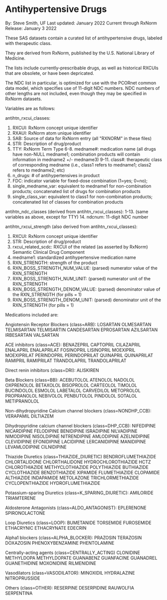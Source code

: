# Antihypertensive Drugs

By: Steve Smith, UF
Last updated:  January 2022
Current through RxNorm Release: January 3 2022

These SAS datasets contain a curated list of antihypertensive drugs, labeled with therapeutic class. 

They are derived from RxNorm, published by the U.S. National Library of Medicine.

The lists include currently-prescribable drugs, as well as historical RXCUIs that are obsolete, or have been depricated.

The NDC list in particular, is optimized for use with the PCORnet common data model, which specifies use of 11-digit NDC numbers. NDC numbers of other lengths are not included, even though they may be specified in RxNorm datasets.


Variables are as follows:

antihtn_rxcui_classes:
1. RXCUI: RxNorm concept unique identifier
2. RXAUI: RxNorm atom unique identifier
3. SAB: Source of data for RxNorm entry (all "RXNORM" in these files)
4. STR:  Description of drug/product
5. TTY:  RxNorm Term Type
6-8. medname#:  medication name (all drugs have non-NULL medname1; combination products will contain information in medname2 +/- medname3)
9-11. class#: therapeutic class of corresponding medname (i.e., class1 refers to medname1; class2 refers to medname2; etc)
12. n_drugs: # of antihypertensives in product
13. FDC:  indicator variable for fixed-dose combination (1=yes; 0=no);
14. single_medname_var:  equivalent to medname1 for non-combination products; concatenated list of drugs for combination products
15. single_class_var: equivalent to class1 for non-combination products; concatenated list of classes for combination products

antihtn_ndc_classes (derived from antihtn_rxcui_classes):
1-13. (same variables as above, except for TTY)
14. ndcnum:  11-digit NDC number  

antihtn_rxcui_strength (also derived from antihtn_rxcui_classes):
1. RXCUI: RxNorm concept unique identifier
2. STR:  Description of drug/product
3. rxcui_related_scdc: RXCUI of the related (as asserted by RxNorm) Semantic Clinical Drug Component 
4. medname1:  standardized antihypertensive medication name
5. RXN_STRENGTH:  strength of the product
6. RXN_BOSS_STRENGTH_NUM_VALUE:  (parsed) numerator value of the RXN_STRENGTH
7. RXN_BOSS_STRENGTH_NUM_UNIT: (parsed) numerator unit of the RXN_STRENGTH
8. RXN_BOSS_STRENGTH_DENOM_VALUE: (parsed) denominator value of the RXN_STRENGTH (for pills = 1)
9. RXN_BOSS_STRENGTH_DENOM_UNIT: (parsed) denominator unit of the RXN_STRENGTH (for pills = 1)


Medications included are:

Angiotensin Receptor Blockers (class=ARB):
LOSARTAN
OLMESARTAN
TELMISARTAN
TELMISARTIN
CANDESARTAN
EPROSARTAN
AZILSARTAN
IRBESARTAN
VALSARTAN

ACE inhibitors (class=ACE):
BENAZEPRIL
CAPTOPRIL
CILAZAPRIL
ENALAPRIL
ENALAPRILAT
FOSINOPRIL
LISINOPRIL
MOEXIPRIL
MOEXIPRILAT
PERINDOPRIL
PERINDOPRILAT
QUINAPRIL
QUINAPRILAT
RAMIPRIL
RAMIPRILAT
TRANDOLAPRIL
TRANDOLAPRILAT

Direct renin inhibitors (class=DRI):
ALISKIREN

Beta Blockers (class=BB):
ACEBUTOLOL
ATENOLOL
NADOLOL
OXPRENOLOL
BETAXOLOL
BISOPROLOL
CARTEOLOL
TIMOLOL
BUCINDOLOL
ESMOLOL
LABETALOL
CARVEDILOL
METOPROLOL
PROPRANOLOL
NEBIVOLOL
PENBUTOLOL
PINDOLOL
SOTALOL
METIPRANOLOL

Non-dihydropyridine Calcium channel blockers (class=NONDHP_CCB):
VERAPAMIL
DILTIAZEM

Dihydropyridine calcium channel blockers (class=DHP_CCB):
NIFEDIPINE
NICARDIPINE
FELODIPINE
BENIDIPINE
ISRADIPINE
NILVADIPINE
NIMODIPINE
NISOLDIPINE
NITRENDIPINE
AMLODIPINE
AZELNIDIPINE
CLEVIDIPINE
EFONIDIPINE
LACIDIPINE
LERCANIDIPINE
MANIDIPINE
LEVAMLODIPINE
CILNIDIPINE

Thiazide Diuretics (class=THIAZIDE_DIURETIC)
BENDROFLUMETHIAZIDE
CHLORTALIDONE
CHLORTHALIDONE
HYDROCHLOROTHIAZIDE
HCTZ
CHLOROTHIAZIDE
METHYCLOTHIAZIDE
POLYTHIAZIDE
BUTHIAZIDE
CYCLOTHIAZIDE
BENZOTHIAZIDE
XIPAMIDE
FLUMETHIAZIDE
CLOPAMIDE
ALTHIAZIDE
INDAPAMIDE
METOLAZONE
TRICHLORMETHIAZIDE
CYCLOPENTHIAZIDE
HYDROFLUMETHIAZIDE

Potassium-sparing Diuretics (class=K_SPARING_DIURETIC):
AMILORIDE
TRIAMTERENE

Aldosterone Antagonists (class=ALDO_ANTAGONIST):
EPLERENONE
SPIRONOLACTONE

Loop Diuretics (class=LOOP):
BUMETANIDE
TORSEMIDE
FUROSEMIDE
ETHACRYNIC
ETHACRYNATE
EDECRIN

Alpha1 blockers (class=ALPHA_BLOCKER):
PRAZOSIN
TERAZOSIN
DOXAZOSIN
PHENOXYBENZAMINE
PHENTOLAMINE

Centrally-acting agents (class=CENTRALLY_ACTING)
CLONIDINE
METHYLDOPA
METHYLDOPATE
GUANABENZ
GUANFACINE
GUANADREL
GUANETHIDINE
MOXONIDINE
RILMENIDINE

Vasodilators (class=VASODILATOR):
MINOXIDIL
HYDRALAZINE
NITROPRUSSIDE

Others (class=OTHER):
RESERPINE
DESERPIDINE
RAUWOLFIA
SERPENTINA


